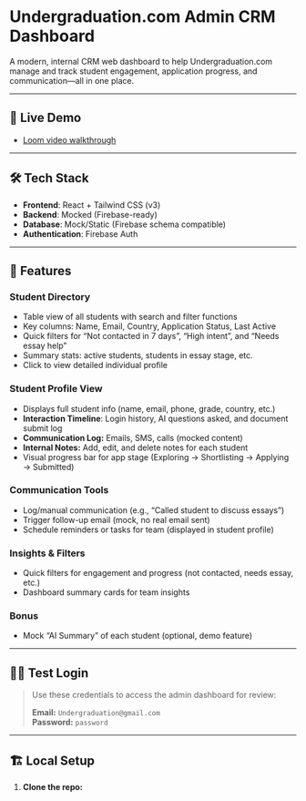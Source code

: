 # Undergraduation.com Admin CRM Dashboard

A modern, internal CRM web dashboard to help Undergraduation.com manage and track student engagement, application progress, and communication—all in one place.

---

## 🚀 Live Demo

- [Loom video walkthrough](YOUR-LOOM-VIDEO-LINK-HERE)

---

## 🛠️ Tech Stack

- **Frontend**: React + Tailwind CSS (v3)
- **Backend**: Mocked (Firebase-ready)
- **Database**: Mock/Static (Firebase schema compatible)
- **Authentication**: Firebase Auth

---

## 🎯 Features

### Student Directory

- Table view of all students with search and filter functions
- Key columns: Name, Email, Country, Application Status, Last Active
- Quick filters for “Not contacted in 7 days”, “High intent”, and “Needs essay help”
- Summary stats: active students, students in essay stage, etc.
- Click to view detailed individual profile

### Student Profile View

- Displays full student info (name, email, phone, grade, country, etc.)
- **Interaction Timeline**: Login history, AI questions asked, and document submit log
- **Communication Log:** Emails, SMS, calls (mocked content)
- **Internal Notes:** Add, edit, and delete notes for each student
- Visual progress bar for app stage (Exploring → Shortlisting → Applying → Submitted)

### Communication Tools

- Log/manual communication (e.g., “Called student to discuss essays”)
- Trigger follow-up email (mock, no real email sent)
- Schedule reminders or tasks for team (displayed in student profile)

### Insights & Filters

- Quick filters for engagement and progress (not contacted, needs essay, etc.)
- Dashboard summary cards for team insights

### Bonus

- Mock “AI Summary” of each student (optional, demo feature)

---

## 🧑‍💻 Test Login

> Use these credentials to access the admin dashboard for review:
>
> **Email:** `Undergraduation@gmail.com`  
> **Password:** `password`

---

## 🏗️ Local Setup

1. **Clone the repo:**
